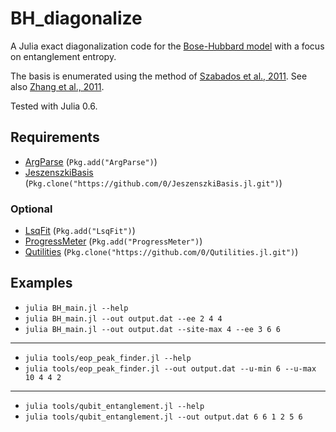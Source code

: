 # BH_diagonalize

A Julia exact diagonalization code for the [Bose-Hubbard model](https://en.wikipedia.org/wiki/Bose%E2%80%93Hubbard_model) with a focus on entanglement entropy.

The basis is enumerated using the method of [Szabados et al., 2011](http://coulson.chem.elte.hu/surjan/PREPRINTS/181.pdf).
See also [Zhang et al., 2011](http://arxiv.org/pdf/1102.4006v1.pdf).

Tested with Julia 0.6.


## Requirements

* [ArgParse](https://github.com/carlobaldassi/ArgParse.jl) (`Pkg.add("ArgParse")`)
* [JeszenszkiBasis](https://github.com/0/JeszenszkiBasis.jl) (`Pkg.clone("https://github.com/0/JeszenszkiBasis.jl.git")`)

### Optional

* [LsqFit](https://github.com/JuliaOpt/LsqFit.jl) (`Pkg.add("LsqFit")`)
* [ProgressMeter](https://github.com/timholy/ProgressMeter.jl) (`Pkg.add("ProgressMeter")`)
* [Qutilities](https://github.com/0/Qutilities.jl) (`Pkg.clone("https://github.com/0/Qutilities.jl.git")`)


## Examples

* `julia BH_main.jl --help`
* `julia BH_main.jl --out output.dat --ee 2 4 4`
* `julia BH_main.jl --out output.dat --site-max 4 --ee 3 6 6`

- - - -

* `julia tools/eop_peak_finder.jl --help`
* `julia tools/eop_peak_finder.jl --out output.dat --u-min 6 --u-max 10 4 4 2`

- - - -

* `julia tools/qubit_entanglement.jl --help`
* `julia tools/qubit_entanglement.jl --out output.dat 6 6 1 2 5 6`

